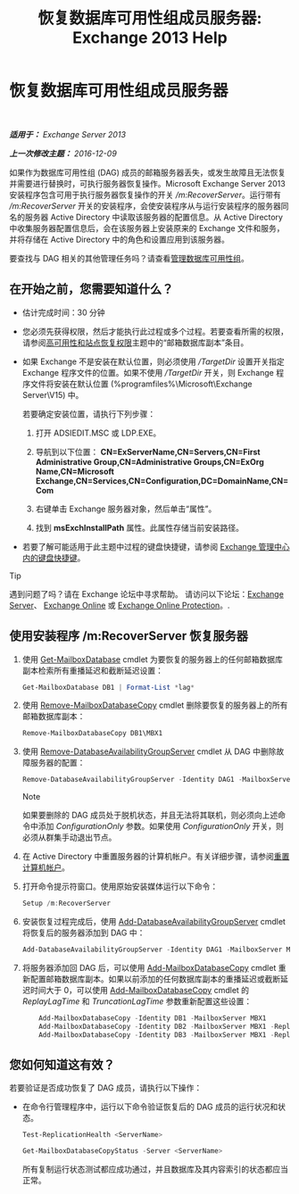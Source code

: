 ﻿---
title: '恢复数据库可用性组成员服务器: Exchange 2013 Help'
TOCTitle: 恢复数据库可用性组成员服务器
ms:assetid: eccd8f61-9706-4bb7-a62a-ec7c166f8019
ms:mtpsurl: https://technet.microsoft.com/zh-cn/library/Dd638206(v=EXCHG.150)
ms:contentKeyID: 50491889
ms.date: 01/11/2018
mtps_version: v=EXCHG.150
ms.translationtype: HT
---

# 恢复数据库可用性组成员服务器

 

_**适用于：** Exchange Server 2013_

_**上一次修改主题：** 2016-12-09_

如果作为数据库可用性组 (DAG) 成员的邮箱服务器丢失，或发生故障且无法恢复并需要进行替换时，可执行服务器恢复操作。Microsoft Exchange Server 2013 安装程序包含可用于执行服务器恢复操作的开关 */m:RecoverServer*。运行带有 */m:RecoverServer* 开关的安装程序，会使安装程序从与运行安装程序的服务器同名的服务器 Active Directory 中读取该服务器的配置信息。从 Active Directory 中收集服务器配置信息后，会在该服务器上安装原来的 Exchange 文件和服务，并将存储在 Active Directory 中的角色和设置应用到该服务器。

要查找与 DAG 相关的其他管理任务吗？请查看[管理数据库可用性组](managing-database-availability-groups-exchange-2013-help.md)。

## 在开始之前，您需要知道什么？

  - 估计完成时间：30 分钟

  - 您必须先获得权限，然后才能执行此过程或多个过程。若要查看所需的权限，请参阅[高可用性和站点恢复权限](high-availability-and-site-resilience-permissions-exchange-2013-help.md)主题中的“邮箱数据库副本”条目。

  - 如果 Exchange 不是安装在默认位置，则必须使用 */TargetDir* 设置开关指定 Exchange 程序文件的位置。如果不使用 */TargetDir* 开关，则 Exchange 程序文件将安装在默认位置 (%programfiles%\\Microsoft\\Exchange Server\\V15) 中。
    
    若要确定安装位置，请执行下列步骤：
    
    1.  打开 ADSIEDIT.MSC 或 LDP.EXE。
    
    2.  导航到以下位置： **CN=ExServerName,CN=Servers,CN=First Administrative Group,CN=Administrative Groups,CN=ExOrg Name,CN=Microsoft Exchange,CN=Services,CN=Configuration,DC=DomainName,CN=Com**
    
    3.  右键单击 Exchange 服务器对象，然后单击“属性”。
    
    4.  找到 **msExchInstallPath** 属性。此属性存储当前安装路径。

  - 若要了解可能适用于此主题中过程的键盘快捷键，请参阅 [Exchange 管理中心内的键盘快捷键](keyboard-shortcuts-in-the-exchange-admin-center-exchange-online-protection-help.md)。

> [!TIP]  
> 遇到问题了吗？请在 Exchange 论坛中寻求帮助。 请访问以下论坛：<a href="https://go.microsoft.com/fwlink/p/?linkid=60612">Exchange Server</a>、 <a href="https://go.microsoft.com/fwlink/p/?linkid=267542">Exchange Online</a> 或 <a href="https://go.microsoft.com/fwlink/p/?linkid=285351">Exchange Online Protection</a>。.


## 使用安装程序 /m:RecoverServer 恢复服务器

1.  使用 [Get-MailboxDatabase](https://technet.microsoft.com/zh-cn/library/bb124924\(v=exchg.150\)) cmdlet 为要恢复的服务器上的任何邮箱数据库副本检索所有重播延迟和截断延迟设置：
    
    ```powershell
    Get-MailboxDatabase DB1 | Format-List *lag*
    ```

2.  使用 [Remove-MailboxDatabaseCopy](https://technet.microsoft.com/zh-cn/library/dd335119\(v=exchg.150\)) cmdlet 删除要恢复的服务器上的所有邮箱数据库副本：
    
    ```powershell
    Remove-MailboxDatabaseCopy DB1\MBX1
    ```

3.  使用 [Remove-DatabaseAvailabilityGroupServer](https://technet.microsoft.com/zh-cn/library/dd297956\(v=exchg.150\)) cmdlet 从 DAG 中删除故障服务器的配置：
    
    ```powershell
    Remove-DatabaseAvailabilityGroupServer -Identity DAG1 -MailboxServer MBX1
    ```
    
    > [!NOTE]  
    > 如果要删除的 DAG 成员处于脱机状态，并且无法将其联机，则必须向上述命令中添加 <em>ConfigurationOnly</em> 参数。如果使用 <em>ConfigurationOnly</em> 开关，则必须从群集手动退出节点。


4.  在 Active Directory 中重置服务器的计算机帐户。有关详细步骤，请参阅[重置计算机帐户](http://go.microsoft.com/fwlink/p/?linkid=167188)。

5.  打开命令提示符窗口。使用原始安装媒体运行以下命令：
    
    ```powershell
    Setup /m:RecoverServer
    ```

6.  安装恢复过程完成后，使用 [Add-DatabaseAvailabilityGroupServer](https://technet.microsoft.com/zh-cn/library/dd298049\(v=exchg.150\)) cmdlet 将恢复后的服务器添加到 DAG 中：
    
    ```powershell
    Add-DatabaseAvailabilityGroupServer -Identity DAG1 -MailboxServer MBX1
    ```

7.  将服务器添加回 DAG 后，可以使用 [Add-MailboxDatabaseCopy](https://technet.microsoft.com/zh-cn/library/dd298105\(v=exchg.150\)) cmdlet 重新配置邮箱数据库副本。如果以前添加的任何数据库副本的重播延迟或截断延迟时间大于 0，可以使用 [Add-MailboxDatabaseCopy](https://technet.microsoft.com/zh-cn/library/dd298105\(v=exchg.150\)) cmdlet 的 *ReplayLagTime* 和 *TruncationLagTime* 参数重新配置这些设置：
    
    ```powershell
        Add-MailboxDatabaseCopy -Identity DB1 -MailboxServer MBX1
        Add-MailboxDatabaseCopy -Identity DB2 -MailboxServer MBX1 -ReplayLagTime 3.00:00:00
        Add-MailboxDatabaseCopy -Identity DB3 -MailboxServer MBX1 -ReplayLagTime 3.00:00:00 -TruncationLagTime 3.00:00:00
    ```

## 您如何知道这有效？

若要验证是否成功恢复了 DAG 成员，请执行以下操作：

  - 在命令行管理程序中，运行以下命令验证恢复后的 DAG 成员的运行状况和状态。

    ```powershell
    Test-ReplicationHealth <ServerName>
    ```
    
    ```powershell
    Get-MailboxDatabaseCopyStatus -Server <ServerName>
    ```


    所有复制运行状态测试都应成功通过，并且数据库及其内容索引的状态都应当正常。

